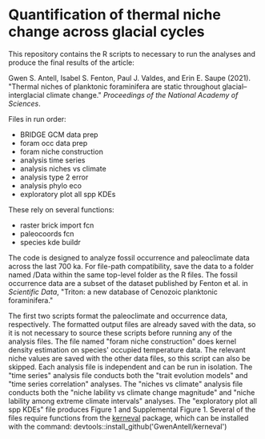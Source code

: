 # Quantification of thermal niche change across glacial cycles
This repository contains the R scripts to necessary to run the analyses and produce the final results of the article:

Gwen S. Antell, Isabel S. Fenton, Paul J. Valdes, and Erin E. Saupe (2021). "Thermal niches of planktonic foraminifera are static throughout glacial–interglacial climate change." _Proceedings of the National Academy of Sciences_.

Files in run order:
* BRIDGE GCM data prep
* foram occ data prep
* foram niche construction
* analysis time series
* analysis niches vs climate
* analysis type 2 error
* analysis phylo eco
* exploratory plot all spp KDEs

These rely on several functions:
* raster brick import fcn
* paleocoords fcn
* species kde buildr

The code is designed to analyze fossil occurrence and paleoclimate data across the last 700 ka. For file-path compatibility, save the data to a folder named /Data within the same top-level folder as the R files. The fossil occurrence data are a subset of the dataset published by Fenton et al. in _Scientific Data_, "Triton: a new database of Cenozoic planktonic foraminifera."

The first two scripts format the paleoclimate and occurrence data, respectively. The formatted output files are already saved with the data, so it is not necessary to source these scripts before running any of the analysis files. The file named "foram niche construction" does kernel density estimation on species' occupied temperature data. The relevant niche values are saved with the other data files, so this script can also be skipped. Each analysis file is independent and can be run in isolation. 
The "time series" analysis file conducts both the "trait evolution models" and "time series correlation" analyses. The "niches vs climate" analysis file conducts both the "niche lability vs climate change magnitude" and "niche lability among extreme climate intervals" analyses. The "exploratory plot all spp KDEs" file produces Figure 1 and Supplemental Figure 1. Several of the files require functions from the [kerneval](https://github.com/GwenAntell/kerneval) package, which can be installed with the command: devtools::install_github('GwenAntell/kerneval')
